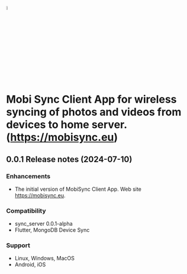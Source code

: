 <img src="https://mobisync.eu/img/logo.svg" alt="MobiSync of Take Control - Software & Infrastructure" width="5%">

# Mobi Sync Client App for wireless syncing of photos and videos from devices to home server. (https://mobisync.eu)

## 0.0.1 Release notes (2024-07-10)

### Enhancements
* The initial version of MobiSync Client App. Web site https://mobisync.eu.

### Compatibility
* sync_server 0.0.1-alpha
* Flutter, MongoDB Device Sync

### Support
* Linux, Windows, MacOS
* Android, iOS